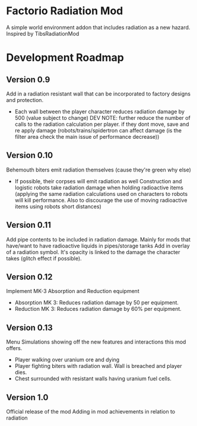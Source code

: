 # Factorio Radiation Mod

A simple world environment addon that includes radiation as a new hazard.
Inspired by TibsRadiationMod


# Development Roadmap
## Version 0.9
Add in a radiation resistant wall that can be incorporated to factory designs and protection.
- Each wall between the player character reduces radiation damage by 500 (value subject to change)
DEV NOTE: further reduce the number of calls to the radiation calculation per player. if they dont move, save and re apply damage (robots/trains/spidertron can affect damage (is the filter area check the main issue of performance decrease))

## Version 0.10
Behemouth biters emit radiation themselves (cause they're green why else)
- If possible, their corpses will emit radiation as well
Construction and logistic robots take radiation damage when holding radioactive items (applying the same radiation calculations used on characters to robots will kill performance. Also to discourage the use of moving radioactive items using robots short distances)

## Version 0.11
Add pipe contents to be included in radiation damage.
Mainly for mods that have/want to have radioactive liquids in pipes/storage tanks
Add in overlay of a radiation symbol. It's opacity is linked to the damage the character takes (glitch effect if possible).

## Version 0.12
Implement MK-3 Absorption and Reduction equipment
- Absorption MK 3: Reduces radiation damage by 50 per equipment.
- Reduction MK 3: Reduces radiation damage by 60% per equipment.

## Version 0.13
Menu Simulations showing off the new features and interactions this mod offers.
- Player walking over uranium ore and dying
- Player fighting biters with radiation wall. Wall is breached and player dies.
- Chest surrounded with resistant walls having uranium fuel cells.

## Version 1.0
Official release of the mod
Adding in mod achievements in relation to radiation